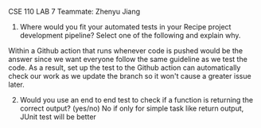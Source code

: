 CSE 110 LAB 7
Teammate:
Zhenyu Jiang

1. Where would you fit your automated tests in your Recipe project development pipeline? Select one of the following and explain why.

Within a Github action that runs whenever code is pushed would be the answer since we want everyone follow the same guideline as we test the code. As a result, set up the test to the Github action can automatically check our work as we update the branch so it won't cause a greater issue later.

2. Would you use an end to end test to check if a function is returning the correct output? (yes/no)
   No if only for simple task like return output, JUnit test will be better
